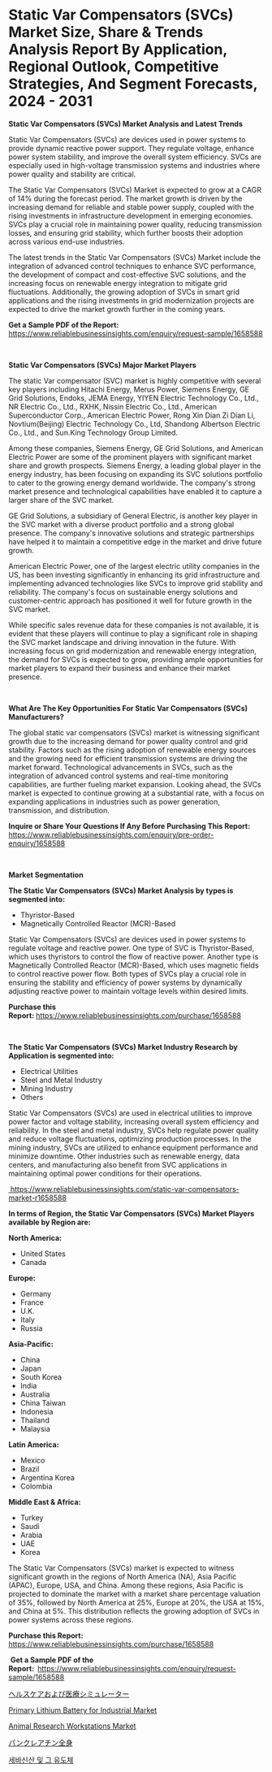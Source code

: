 <p><h1>Static Var Compensators (SVCs) Market Size, Share & Trends Analysis Report By Application, Regional Outlook, Competitive Strategies, And Segment Forecasts, 2024 - 2031</h1></p><p><strong>Static Var Compensators (SVCs) Market Analysis and Latest Trends</strong></p>
<p><p>Static Var Compensators (SVCs) are devices used in power systems to provide dynamic reactive power support. They regulate voltage, enhance power system stability, and improve the overall system efficiency. SVCs are especially used in high-voltage transmission systems and industries where power quality and stability are critical.</p><p>The Static Var Compensators (SVCs) Market is expected to grow at a CAGR of 14% during the forecast period. The market growth is driven by the increasing demand for reliable and stable power supply, coupled with the rising investments in infrastructure development in emerging economies. SVCs play a crucial role in maintaining power quality, reducing transmission losses, and ensuring grid stability, which further boosts their adoption across various end-use industries.</p><p>The latest trends in the Static Var Compensators (SVCs) Market include the integration of advanced control techniques to enhance SVC performance, the development of compact and cost-effective SVC solutions, and the increasing focus on renewable energy integration to mitigate grid fluctuations. Additionally, the growing adoption of SVCs in smart grid applications and the rising investments in grid modernization projects are expected to drive the market growth further in the coming years.</p></p>
<p><strong>Get a Sample PDF of the Report:&nbsp;</strong> <a href="https://www.reliablebusinessinsights.com/enquiry/request-sample/1658588">https://www.reliablebusinessinsights.com/enquiry/request-sample/1658588</a></p>
<p>&nbsp;</p>
<p><strong>Static Var Compensators (SVCs) Major Market Players</strong></p>
<p><p>The static Var compensator (SVC) market is highly competitive with several key players including Hitachi Energy, Merus Power, Siemens Energy, GE Grid Solutions, Endoks, JEMA Energy, YIYEN Electric Technology Co., Ltd., NR Electric Co., Ltd., RXHK, Nissin Electric Co., Ltd., American Superconductor Corp., American Electric Power, Rong Xin Dian Zi Dian Li, Novtium(Beijing) Electric Technology Co., Ltd, Shandong Albertson Electric Co., Ltd., and Sun.King Technology Group Limited.</p><p>Among these companies, Siemens Energy, GE Grid Solutions, and American Electric Power are some of the prominent players with significant market share and growth prospects. Siemens Energy, a leading global player in the energy industry, has been focusing on expanding its SVC solutions portfolio to cater to the growing energy demand worldwide. The company's strong market presence and technological capabilities have enabled it to capture a larger share of the SVC market.</p><p>GE Grid Solutions, a subsidiary of General Electric, is another key player in the SVC market with a diverse product portfolio and a strong global presence. The company's innovative solutions and strategic partnerships have helped it to maintain a competitive edge in the market and drive future growth.</p><p>American Electric Power, one of the largest electric utility companies in the US, has been investing significantly in enhancing its grid infrastructure and implementing advanced technologies like SVCs to improve grid stability and reliability. The company's focus on sustainable energy solutions and customer-centric approach has positioned it well for future growth in the SVC market.</p><p>While specific sales revenue data for these companies is not available, it is evident that these players will continue to play a significant role in shaping the SVC market landscape and driving innovation in the future. With increasing focus on grid modernization and renewable energy integration, the demand for SVCs is expected to grow, providing ample opportunities for market players to expand their business and enhance their market presence.</p></p>
<p>&nbsp;</p>
<p><strong>What Are The Key Opportunities For Static Var Compensators (SVCs) Manufacturers?</strong></p>
<p><p>The global static var compensators (SVCs) market is witnessing significant growth due to the increasing demand for power quality control and grid stability. Factors such as the rising adoption of renewable energy sources and the growing need for efficient transmission systems are driving the market forward. Technological advancements in SVCs, such as the integration of advanced control systems and real-time monitoring capabilities, are further fueling market expansion. Looking ahead, the SVCs market is expected to continue growing at a substantial rate, with a focus on expanding applications in industries such as power generation, transmission, and distribution.</p></p>
<p><strong>Inquire or Share Your Questions If Any Before Purchasing This Report:</strong> <a href="https://www.reliablebusinessinsights.com/enquiry/pre-order-enquiry/1658588">https://www.reliablebusinessinsights.com/enquiry/pre-order-enquiry/1658588</a></p>
<p>&nbsp;</p>
<p><strong>Market Segmentation</strong></p>
<p><strong>The Static Var Compensators (SVCs) Market Analysis by types is segmented into:</strong></p>
<p><ul><li>Thyristor-Based</li><li>Magnetically Controlled Reactor (MCR)-Based</li></ul></p>
<p><p>Static Var Compensators (SVCs) are devices used in power systems to regulate voltage and reactive power. One type of SVC is Thyristor-Based, which uses thyristors to control the flow of reactive power. Another type is Magnetically Controlled Reactor (MCR)-Based, which uses magnetic fields to control reactive power flow. Both types of SVCs play a crucial role in ensuring the stability and efficiency of power systems by dynamically adjusting reactive power to maintain voltage levels within desired limits.</p></p>
<p><strong>Purchase this Report:&nbsp;</strong><a href="https://www.reliablebusinessinsights.com/purchase/1658588">https://www.reliablebusinessinsights.com/purchase/1658588</a></p>
<p>&nbsp;</p>
<p><strong>The Static Var Compensators (SVCs) Market Industry Research by Application is segmented into:</strong></p>
<p><ul><li>Electrical Utilities</li><li>Steel and Metal Industry</li><li>Mining Industry</li><li>Others</li></ul></p>
<p><p>Static Var Compensators (SVCs) are used in electrical utilities to improve power factor and voltage stability, increasing overall system efficiency and reliability. In the steel and metal industry, SVCs help regulate power quality and reduce voltage fluctuations, optimizing production processes. In the mining industry, SVCs are utilized to enhance equipment performance and minimize downtime. Other industries such as renewable energy, data centers, and manufacturing also benefit from SVC applications in maintaining optimal power conditions for their operations.</p></p>
<p><a href="https://www.reliablebusinessinsights.com/static-var-compensators-market-r1658588">&nbsp;https://www.reliablebusinessinsights.com/static-var-compensators-market-r1658588</a></p>
<p><strong>In terms of Region, the Static Var Compensators (SVCs) Market Players available by Region are:</strong></p>
<p>
    <p> <strong> North America: </strong>
        <ul>
            <li>United States</li>
            <li>Canada</li>
        </ul>
        </p> 
    <p> <strong> Europe: </strong>
        <ul>
            <li>Germany</li>
            <li>France</li>
            <li>U.K.</li>
            <li>Italy</li>
            <li>Russia</li>
        </ul>
        </p> 
    <p> <strong> Asia-Pacific: </strong>
        <ul>
            <li>China</li>
            <li>Japan</li>
            <li>South Korea</li>
            <li>India</li>
            <li>Australia</li>
            <li>China Taiwan</li>
            <li>Indonesia</li>
            <li>Thailand</li>
            <li>Malaysia</li>
        </ul>
        </p> 
    <p> <strong> Latin America: </strong>
        <ul>
            <li>Mexico</li>
            <li>Brazil</li>
            <li>Argentina Korea</li>
            <li>Colombia</li>
        </ul>
        </p> 
    <p> <strong> Middle East & Africa: </strong>
        <ul>
            <li>Turkey</li>
            <li>Saudi</li>
            <li>Arabia</li>
            <li>UAE</li>
            <li>Korea</li>
        </ul>
    </p>
    </p>
<p><p>The Static Var Compensators (SVCs) market is expected to witness significant growth in the regions of North America (NA), Asia Pacific (APAC), Europe, USA, and China. Among these regions, Asia Pacific is projected to dominate the market with a market share percentage valuation of 35%, followed by North America at 25%, Europe at 20%, the USA at 15%, and China at 5%. This distribution reflects the growing adoption of SVCs in power systems across these regions.</p></p>
<p><strong>Purchase this Report: </strong><a href="https://www.reliablebusinessinsights.com/purchase/1658588">https://www.reliablebusinessinsights.com/purchase/1658588</a></p>
<p>&nbsp;<strong>Get a Sample PDF of the Report:&nbsp;&nbsp;</strong><a href="https://www.reliablebusinessinsights.com/enquiry/request-sample/1658588">https://www.reliablebusinessinsights.com/enquiry/request-sample/1658588</a></p>
<p><strong></strong></p>
<p><p><a href="https://github.com/nemesis2824/Market-Research-Report-List-1/blob/main/488937495971.md">ヘルスケアおよび医療シミュレーター</a></p><p><a href="https://github.com/EbonyHane1955/Market-Research-Report-List-1/blob/main/primary-lithium-battery-for-industrial-market.md">Primary Lithium Battery for Industrial Market</a></p><p><a href="https://github.com/kathiaseamanalvaradovlprc2h/Market-Research-Report-List-2/blob/main/animal-research-workstations-market.md">Animal Research Workstations Market</a></p><p><a href="https://github.com/pepo3k/Market-Research-Report-List-1/blob/main/296724295970.md">パンクレアチン全身</a></p><p><a href="https://github.com/AnthonyWratten/Market-Research-Report-List-1/blob/main/336856487616.md">세바신산 및 그 유도체</a></p></p>